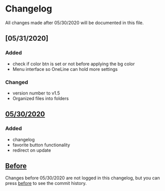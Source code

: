 # Changelog
All changes made after 05/30/2020 will be documented in this file.

## [05/31/2020]
### Added
 - check if color btn is set or not before applying the bg color
 - Menu interface so OneLine can hold more settings

### Changed
 - version number to v1.5
 - Organized files into folders

## [05/30/2020]
### Added
 - changelog
 - favorite button functionality
 - redirect on update

## [Before]
Changes before 05/30/2020 are not logged in this changelog, but you can press [before] to see the commit history.

[Before]: https://github.com/Gbillington1/OneLine-Chrome-Extension/compare/795bb92..36685ff
[05/30/2020]: https://github.com/Gbillington1/OneLine-Chrome-Extension/compare/4b0b9a7..511107c


